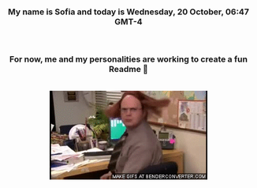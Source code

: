 


<div align="center">
<h3 >My name is Sofia and today is Wednesday, 20 October, 06:47 GMT-4</h3><br>
<h3 >For now, me and my personalities are working to create a fun Readme 👋
</h3><br>
<img src='img/dwight.gif' alt='working...'/>
</div>
